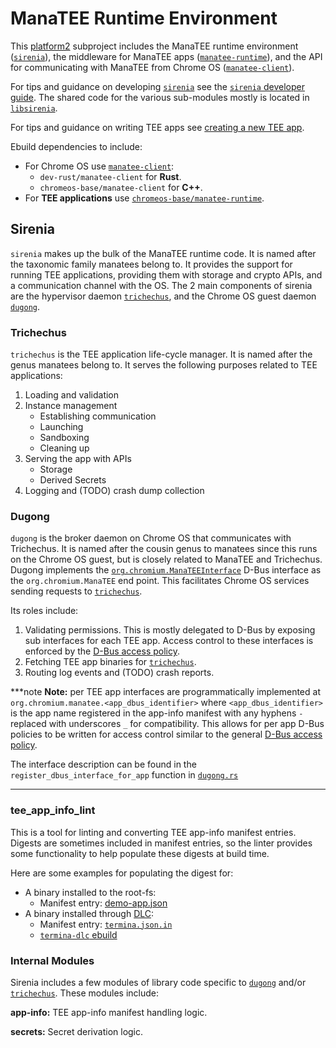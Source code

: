 # ManaTEE Runtime Environment

This [platform2] subproject includes the ManaTEE runtime environment ([`sirenia`]),
the middleware for ManaTEE apps ([`manatee-runtime`]), and the API for communicating
with ManaTEE from Chrome OS ([`manatee-client`]).

For tips and guidance on developing [`sirenia`] see the [`sirenia` developer guide].
The shared code for the various sub-modules mostly is located in [`libsirenia`].

For tips and guidance on writing TEE apps see [creating a new TEE app].

Ebuild dependencies to include:
  * For Chrome OS use [`manatee-client`]:
    * `dev-rust/manatee-client` for **Rust**.
    * `chromeos-base/manatee-client` for **C++**.
  * For **TEE applications** use
[`chromeos-base/manatee-runtime`][`manatee-runtime`].

## Sirenia

`sirenia` makes up the bulk of the ManaTEE runtime code. It is named after the
taxonomic family manatees belong to. It provides the support for running
TEE applications, providing them with storage and crypto APIs, and a
communication channel with the OS. The 2 main components of sirenia are the
hypervisor daemon [`trichechus`], and the Chrome OS guest daemon [`dugong`].

### Trichechus

`trichechus` is the TEE application life-cycle manager. It is named after the
genus manatees belong to. It serves the following purposes related to TEE
applications:

1. Loading and validation
2. Instance management
   - Establishing communication
   - Launching
   - Sandboxing
   - Cleaning up
3. Serving the app with APIs
   - Storage
   - Derived Secrets
4. Logging and (TODO) crash dump collection

### Dugong

`dugong` is the broker daemon on Chrome OS that communicates with Trichechus.
It is named after the cousin genus to manatees since this runs on the Chrome OS
guest, but is closely related to ManaTEE and Trichechus. Dugong implements the
[`org.chromium.ManaTEEInterface`] D-Bus interface as the `org.chromium.ManaTEE`
end point. This facilitates Chrome OS services sending requests to
[`trichechus`].

Its roles include:

1. Validating permissions. This is mostly delegated to D-Bus by exposing sub
   interfaces for each TEE app. Access control to these interfaces is enforced
   by the [D-Bus access policy].
2. Fetching TEE app binaries for [`trichechus`].
3. Routing log events and (TODO) crash reports.

***note
**Note:** per TEE app interfaces are programmatically implemented at
`org.chromium.manatee.<app_dbus_identifier>` where `<app_dbus_identifier>`
is the app name registered in the app-info manifest with any hyphens `-`
replaced with underscores `_` for compatibility. This allows for
per app D-Bus policies to be written for access control similar to the
general [D-Bus access policy].

The interface description can be found in the
`register_dbus_interface_for_app` function in [`dugong.rs`]
***

### tee_app_info_lint

This is a tool for linting and converting TEE app-info manifest entries.
Digests are sometimes included in manifest entries, so the linter provides some
functionality to help populate these digests at build time.

Here are some examples for populating the digest for:
* A binary installed to the root-fs:
  * Manifest entry: [demo-app.json]
* A binary installed through [DLC]:
  * Manifest entry: [`termina.json.in`]
  * [`termina-dlc` ebuild]

### Internal Modules

Sirenia includes a few modules of library code specific to [`dugong`] and/or
[`trichechus`]. These modules include:

**app-info:** TEE app-info manifest handling logic.

**secrets:** Secret derivation logic.

[creating a new TEE app]: ./manatee-runime/README.md#Creating-a-new-TEE-app
[D-Bus access policy]: ./dbus/org.chromium.ManaTEE.conf
[demo-app.json]: ./manatee-runtime/src/demo-app.json
[DLC]: ../dlcservice/README.md
[`dugong`]: #Dugong
[`dugong.rs`]: ./src/dugong.rs
[`libsirenia`]: ./libsirenia/README.md
[`manatee-client`]: ./manatee-client/README.md
[`manatee-runtime`]: ./manatee-runtime/README.md
[`org.chromium.ManaTEEInterface`]: ./dbus_bindings/org.chromium.ManaTEE1.xml
[platform2]: /README.md
[`sirenia`]: #Sirenia
[`sirenia` developer guide]: RUNNING_SIRENIA.md
[`termina.json.in`]: https://chromium.googlesource.com/chromiumos/overlays/chromiumos-overlay/+/HEAD/chromeos-base/termina-dlc/files/termina.json.in
[`termina-dlc` ebuild]: https://chromium.googlesource.com/chromiumos/overlays/chromiumos-overlay/+/HEAD/chromeos-base/termina-dlc/termina-dlc-9999.ebuild
[`trichechus`]: #Trichechus

